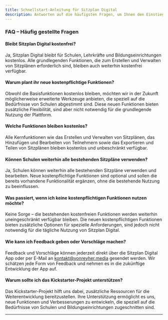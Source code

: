 ```yaml
---
title: Schnellstart-Anleitung für Sitzplan Digital
description: Antworten auf die häufigsten Fragen, um Ihnen den Einstieg in Sitzplan Digital zu erleichtern. Erfahren Sie, wie Sie die Plattform nutzen, Ihre Sitzpläne erstellen und Ihre Veranstaltungen effizient organisieren können.
---
```

### **FAQ – Häufig gestellte Fragen**

#### **Bleibt Sitzplan Digital kostenfrei?**
Ja, Sitzplan Digital bleibt für Schulen, Lehrkräfte und Bildungseinrichtungen kostenlos. Alle grundlegenden Funktionen, die zum Erstellen und Verwalten von Sitzplänen erforderlich sind, bleiben auch weiterhin kostenfrei verfügbar.

#### **Warum plant ihr neue kostenpflichtige Funktionen?**
Obwohl die Basisfunktionen kostenlos bleiben, möchten wir in der Zukunft möglicherweise erweiterte Werkzeuge anbieten, die speziell auf die Bedürfnisse von Schulen abgestimmt sind. Diese neuen Funktionen bieten zusätzliche Flexibilität, sind aber nicht notwendig für die grundlegende Nutzung der Plattform.

#### **Welche Funktionen bleiben kostenlos?**
Alle Kernfunktionen wie das Erstellen und Verwalten von Sitzplänen, das Hinzufügen und Bearbeiten von Teilnehmern sowie das Exportieren und Teilen von Sitzplänen bleiben kostenlos und unbeschränkt verfügbar.

#### **Können Schulen weiterhin alle bestehenden Sitzpläne verwenden?**
Ja, Schulen können weiterhin alle bestehenden Sitzpläne verwenden und bearbeiten. Neue kostenpflichtige Funktionen sind optional und sollen die bereits vorhandene Funktionalität ergänzen, ohne die bestehende Nutzung zu beeinflussen.

#### **Was passiert, wenn ich keine kostenpflichtigen Funktionen nutzen möchte?**
Keine Sorge – die bestehenden kostenfreien Funktionen werden weiterhin uneingeschränkt verfügbar bleiben. Die neuen kostenpflichtigen Funktionen bieten zusätzliche Optionen für spezielle Anforderungen, sind jedoch nicht notwendig für die tägliche Nutzung von Sitzplan Digital.

#### **Wie kann ich Feedback geben oder Vorschläge machen?**
Feedback und Vorschläge können jederzeit direkt über die Sitzplan Digital App oder per E-Mail an [kontakt@vonreyher.media](mailto:kontakt@vonreyher.media) gesendet werden. Wir schätzen jede Form von Feedback und nehmen es in die zukünftige Entwicklung der App auf.

#### **Warum sollte ich das Kickstarter-Projekt unterstützen?**
Das Kickstarter-Projekt hilft uns dabei, zusätzliche Ressourcen für die Weiterentwicklung bereitzustellen. Ihre Unterstützung ermöglicht es uns, neue Funktionen und Verbesserungen zu entwickeln, die speziell auf die Bedürfnisse von Schulen und Bildungseinrichtungen zugeschnitten sind.

---
